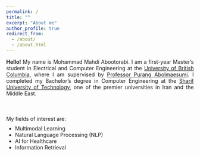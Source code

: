 ```yaml
---
permalink: /
title: ""
excerpt: "About me"
author_profile: true
redirect_from: 
  - /about/
  - /about.html
---
```


<style>
.farsi { font-family:PERSWEB; font-weight: bold; font-size:11pt; }
.header-color { color:#0f2b46; }
.twocol { columns: 2 }
ul.twocol { width: 110%; }
</style>

<p style="text-align: justify;">
<b>Hello!</b> My name is Mohammad Mahdi Abootorabi. I am a first-year Master’s student in Electrical and Computer Engineering at the <a href="https://ece.ubc.ca/">University of British Columbia</a>, where I am supervised by <a href="https://ece.ubc.ca/purang-abolmaesumi/">Professor Purang Abolmaesumi</a>. 
I completed my Bachelor’s degree in Computer Engineering at the <a href="https://en.sharif.edu/">Sharif University of Technology</a>, one of the premier universities in Iran and the Middle East.
<br>
<br>

<br>
<br>
My fields of interest are: 
</p>

<ul style="margin-top: -1%;" markdown='1'>
<li> Multimodal Learning</li>
<li> Natural Language Processing (NLP)</li>
<li> AI for Healthcare </li>
<li>Information Retrieval </li>
</ul>
